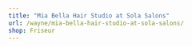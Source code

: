 ```yaml
---
title: "Mia Bella Hair Studio at Sola Salons"
url: /wayne/mia-bella-hair-studio-at-sola-salons/
shop: Friseur
---
```

